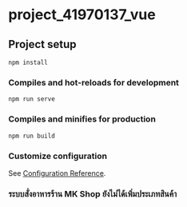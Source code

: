 # project_41970137_vue

## Project setup
```
npm install
```

### Compiles and hot-reloads for development
```
npm run serve
```

### Compiles and minifies for production
```
npm run build
```

### Customize configuration
See [Configuration Reference](https://cli.vuejs.org/config/).
### ระบบสั่งอาหารร้าน MK Shop ยังไม่ได้เพิ่มประเภทสินค้า
